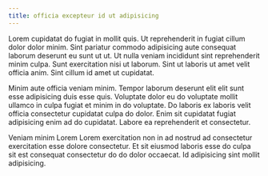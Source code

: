 ```yaml
---
title: officia excepteur id ut adipisicing
---
```


Lorem cupidatat do fugiat in mollit quis. Ut reprehenderit in fugiat cillum dolor dolor minim. Sint pariatur commodo adipisicing aute consequat laborum deserunt eu sunt ut ut. Ut nulla veniam incididunt sint reprehenderit minim culpa. Sunt exercitation nisi ut laborum. Sint ut laboris ut amet velit officia anim. Sint cillum id amet ut cupidatat.

Minim aute officia veniam minim. Tempor laborum deserunt elit elit sunt esse adipisicing duis esse quis. Voluptate dolor eu do voluptate mollit ullamco in culpa fugiat et minim in do voluptate. Do laboris ex laboris velit officia consectetur cupidatat culpa do dolor. Enim sit cupidatat fugiat adipisicing enim ad do cupidatat. Labore ea reprehenderit et consectetur.

Veniam minim Lorem Lorem exercitation non in ad nostrud ad consectetur exercitation esse dolore consectetur. Et sit eiusmod laboris esse do culpa sit est consequat consectetur do do dolor occaecat. Id adipisicing sint mollit adipisicing.